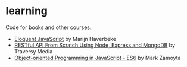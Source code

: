 # learning
Code for books and other courses.

- [Eloquent JavaScript](https://eloquentjavascript.net) by Marijn Haverbeke
- [RESTful API From Scratch Using Node, Express and MongoDB](https://www.youtube.com/watch?v=eB9Fq9I5ocs) by Traversy Media
- [Object-oriented Programming in JavaScript - ES6](https://app.pluralsight.com/library/courses/javascript-es6-object-oriented-programming/table-of-contents) by Mark Zamoyta
